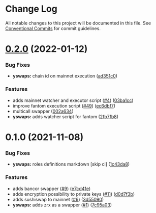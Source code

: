 # Change Log

All notable changes to this project will be documented in this file.
See [Conventional Commits](https://conventionalcommits.org) for commit guidelines.

# [0.2.0](https://github.com/yearn/hardhat-monorepo/compare/@yearn/yswaps@0.1.0...@yearn/yswaps@0.2.0) (2022-01-12)


### Bug Fixes

* **yswaps:** chain id on mainnet execution ([ad351c0](https://github.com/yearn/hardhat-monorepo/commit/ad351c04ccf2fabade07bbbf459838276d3f23b3))


### Features

* adds mainnet watcher and executor script ([#4](https://github.com/yearn/hardhat-monorepo/issues/4)) ([03ba1cc](https://github.com/yearn/hardhat-monorepo/commit/03ba1cc6a7d6935036c415ab48cd18fcb8f9088f))
* improve fantom execution script ([#49](https://github.com/yearn/hardhat-monorepo/issues/49)) ([ec6dbf7](https://github.com/yearn/hardhat-monorepo/commit/ec6dbf7074b3e1f087205cf907453db5e454b0c6))
* multicall swapper ([002a634](https://github.com/yearn/hardhat-monorepo/commit/002a634b9e958ccf94d827ab8bda4f5a2cd9368f))
* **yswaps:** adds watcher script for fantom ([2fb7fb8](https://github.com/yearn/hardhat-monorepo/commit/2fb7fb8872260c5fd5e6b441ab9e3994d136c1e6))





# 0.1.0 (2021-11-08)


### Bug Fixes

* **yswaps:** roles definitions markdown [skip ci] ([1c43da8](https://github.com/yearn/hardhat-monorepo/commit/1c43da830bdfefeaa0c152fcef3e68b9248e4fa4))


### Features

* adds bancor swapper ([#9](https://github.com/yearn/hardhat-monorepo/issues/9)) ([e7cd41e](https://github.com/yearn/hardhat-monorepo/commit/e7cd41e5cc220279e68a5ea2b49a4afd98c8391f))
* adds encryption possibility to private keys ([#11](https://github.com/yearn/hardhat-monorepo/issues/11)) ([d0d7f3b](https://github.com/yearn/hardhat-monorepo/commit/d0d7f3b7191d15bc134d429105272e895fae7b06))
* adds sushiswap to mainnet ([#6](https://github.com/yearn/hardhat-monorepo/issues/6)) ([3d55090](https://github.com/yearn/hardhat-monorepo/commit/3d55090838b53d14d1b612e43b17156448a78f83))
* **yswaps:** adds zrx as a swapper ([#1](https://github.com/yearn/hardhat-monorepo/issues/1)) ([7c95a03](https://github.com/yearn/hardhat-monorepo/commit/7c95a03029f6d423bd3c270a3c22c36d85dfd9eb))
